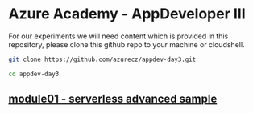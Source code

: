 # Azure Academy - AppDeveloper III

For our experiments we will need content which is provided in this repository, please clone this github repo to your machine or cloudshell.

```bash
git clone https://github.com/azurecz/appdev-day3.git

cd appdev-day3
```

## [module01 - serverless advanced sample](module01/)

